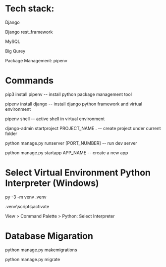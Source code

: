 # Tech stack: 

Django

Django rest_framework

MySQL

Big Qurey

Package Management: pipenv

# Commands

pip3 install pipenv -- install python package management tool

pipenv install django -- install django python framework and virtual environment

pipenv shell -- active shell in virtual environment

django-admin startproject PROJECT_NAME . -- create project under current folder

python manage.py runserver [PORT_NUMBER] -- run dev server

python manage.py startapp APP_NAME -- create a new app

# Select Virtual Environment Python Interpreter (Windows)

py -3 -m venv .venv

.venv\scripts\activate

View > Command Palette > Python: Select Interpreter

# Database Migaration

python manage.py makemigrations

python manage.py migrate